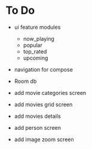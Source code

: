 # To Do

- ui feature modules
  - now_playing
  - popular
  - top_rated
  - upcoming
- navigation for compose
- Room db

- add movie categories screen
- add movies grid screen
- add movies details
- add person screen
- add image zoom screen